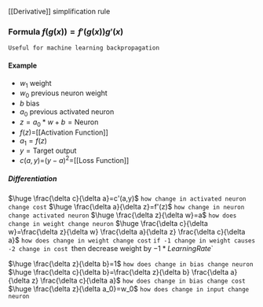 [[Derivative]] simplification rule
### Formula $f(g(x))=f'(g(x))g'(x)$
`Useful for machine learning backpropagation`
#### Example
- $w_1$ weight
- $w_0$ previous neuron weight
- $b$ bias
- $a_0$ previous activated neuron
- $z=a_0*w+b=\text{Neuron}$
- $f(z)$=[[Activation Function]]
- $a_1=f(z)$
- $y=\text{Target output}$
- $c(a, y)$=$(y-a)^2$=[[Loss Function]] 

##### Differentiation
$\huge \frac{\delta c}{\delta a}=c'(a,y)$ `how change in activated neuron change cost`
$\huge \frac{\delta a}{\delta z}=f'(z)$ `how change in neuron change activated neuron`
$\huge \frac{\delta z}{\delta w}=a$ `how does change in weight change neuron`
$\huge \frac{\delta c}{\delta w}=\frac{\delta z}{\delta w} \frac{\delta a}{\delta z} \frac{\delta c}{\delta a}$ `how does change in weight change cost`
`if -1 change in weight causes -2 change in cost
`then decrease weight by $-1*LearningRate$`

$\huge \frac{\delta z}{\delta b}=1$ `how does change in bias change neuron`
$\huge \frac{\delta c}{\delta b}=\frac{\delta z}{\delta b} \frac{\delta a}{\delta z} \frac{\delta c}{\delta a}$ `how does change in bias change cost`
$\huge \frac{\delta z}{\delta a_0}=w_0$ `how does change in input change neuron`
